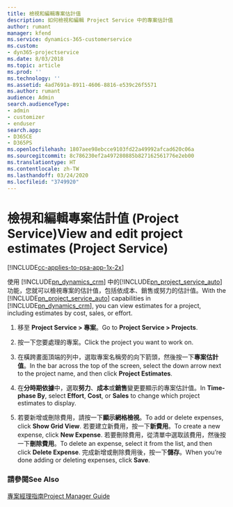 ```yaml
---
title: 檢視和編輯專案估計值
description: 如何檢視和編輯 Project Service 中的專案估計值
author: rumant
manager: kfend
ms.service: dynamics-365-customerservice
ms.custom:
- dyn365-projectservice
ms.date: 8/03/2018
ms.topic: article
ms.prod: ''
ms.technology: ''
ms.assetid: 4ad7691a-8911-4606-8816-e539c26f5571
ms.author: rumant
audience: Admin
search.audienceType:
- admin
- customizer
- enduser
search.app:
- D365CE
- D365PS
ms.openlocfilehash: 1807aee98ebcce9103fd22a49992afcad620c06a
ms.sourcegitcommit: 8c786230ef2a497280885b827162561776e2eb00
ms.translationtype: HT
ms.contentlocale: zh-TW
ms.lasthandoff: 03/24/2020
ms.locfileid: "3749920"
---
```

# <a name="view-and-edit-project-estimates-project-service"></a><span data-ttu-id="a761b-103">檢視和編輯專案估計值 (Project Service)</span><span class="sxs-lookup"><span data-stu-id="a761b-103">View and edit project estimates (Project Service)</span></span>

[!INCLUDE[cc-applies-to-psa-app-1x-2x](../includes/cc-applies-to-psa-app-1x-2x.md)]

<span data-ttu-id="a761b-104">使用 [!INCLUDE[pn_dynamics_crm](../includes/pn-dynamics-crm.md)] 中的[!INCLUDE[pn_project_service_auto](../includes/pn-project-service-auto.md)]功能，您就可以檢視專案的估計值，包括依成本、銷售或努力的估計值。</span><span class="sxs-lookup"><span data-stu-id="a761b-104">With the [!INCLUDE[pn_project_service_auto](../includes/pn-project-service-auto.md)] capabilities in [!INCLUDE[pn_dynamics_crm](../includes/pn-dynamics-crm.md)], you can view estimates for a project, including estimates by cost, sales, or effort.</span></span>  
  
1.  <span data-ttu-id="a761b-105">移至 **Project Service > 專案**。</span><span class="sxs-lookup"><span data-stu-id="a761b-105">Go to **Project Service > Projects**.</span></span>  
  
2.  <span data-ttu-id="a761b-106">按一下您要處理的專案。</span><span class="sxs-lookup"><span data-stu-id="a761b-106">Click the project you want to work on.</span></span>  
  
3.  <span data-ttu-id="a761b-107">在橫跨畫面頂端的列中，選取專案名稱旁的向下箭頭，然後按一下**專案估計值**。</span><span class="sxs-lookup"><span data-stu-id="a761b-107">In the bar across the top of the screen, select the down arrow next to the project name, and then click **Project Estimates**.</span></span>  
  
4.  <span data-ttu-id="a761b-108">在**分時期依據**中，選取**努力**、**成本**或**銷售**變更要顯示的專案估計值。</span><span class="sxs-lookup"><span data-stu-id="a761b-108">In **Time-phase By**, select **Effort**, **Cost**, or **Sales** to change which project estimates to display.</span></span>  
  
5.  <span data-ttu-id="a761b-109">若要新增或刪除費用，請按一下**顯示網格檢視**。</span><span class="sxs-lookup"><span data-stu-id="a761b-109">To add or delete expenses, click **Show Grid View**.</span></span> <span data-ttu-id="a761b-110">若要建立新費用，按一下**新費用**。</span><span class="sxs-lookup"><span data-stu-id="a761b-110">To create a new expense, click **New Expense**.</span></span> <span data-ttu-id="a761b-111">若要刪除費用，從清單中選取該費用，然後按一下**刪除費用**。</span><span class="sxs-lookup"><span data-stu-id="a761b-111">To delete an expense, select it from the list, and then click **Delete Expense**.</span></span> <span data-ttu-id="a761b-112">完成新增或刪除費用後，按一下**儲存**。</span><span class="sxs-lookup"><span data-stu-id="a761b-112">When you’re done adding or deleting expenses, click **Save**.</span></span>  
  
### <a name="see-also"></a><span data-ttu-id="a761b-113">請參閱</span><span class="sxs-lookup"><span data-stu-id="a761b-113">See Also</span></span>  
 [<span data-ttu-id="a761b-114">專案經理指南</span><span class="sxs-lookup"><span data-stu-id="a761b-114">Project Manager Guide</span></span>](../project-service/project-manager-guide.md)
